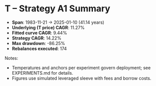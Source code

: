 # T – Strategy A1 Summary

- **Span**: 1983-11-21 → 2025-01-10 (41.14 years)
- **Underlying (T price) CAGR**: 11.27%
- **Fitted curve CAGR**: 9.44%
- **Strategy CAGR**: 14.22%
- **Max drawdown**: -86.25%
- **Rebalances executed**: 174

Notes:

- Temperatures and anchors per experiment govern deployment; see EXPERIMENTS.md for details.
- Figures use simulated leveraged sleeve with fees and borrow costs.
